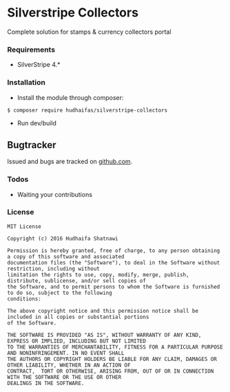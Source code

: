 # Silverstripe Collectors
Complete solution for stamps & currency collectors portal

### Requirements
 - SilverStripe 4.*
 
### Installation
- Install the module through composer:
```sh
$ composer require hudhaifas/silverstripe-collectors
```
- Run dev/build

## Bugtracker ##
Issued and bugs are tracked on [github.com].

### Todos
 - Waiting your contributions
 
### License

    MIT License

    Copyright (c) 2016 Hudhaifa Shatnawi

    Permission is hereby granted, free of charge, to any person obtaining a copy of this software and associated 
    documentation files (the "Software"), to deal in the Software without restriction, including without 
    limitation the rights to use, copy, modify, merge, publish, distribute, sublicense, and/or sell copies of 
    the Software, and to permit persons to whom the Software is furnished to do so, subject to the following
    conditions:

    The above copyright notice and this permission notice shall be included in all copies or substantial portions 
    of the Software.

    THE SOFTWARE IS PROVIDED "AS IS", WITHOUT WARRANTY OF ANY KIND, EXPRESS OR IMPLIED, INCLUDING BUT NOT LIMITED 
    TO THE WARRANTIES OF MERCHANTABILITY, FITNESS FOR A PARTICULAR PURPOSE AND NONINFRINGEMENT. IN NO EVENT SHALL 
    THE AUTHORS OR COPYRIGHT HOLDERS BE LIABLE FOR ANY CLAIM, DAMAGES OR OTHER LIABILITY, WHETHER IN AN ACTION OF 
    CONTRACT,  TORT OR OTHERWISE, ARISING FROM, OUT OF OR IN CONNECTION WITH THE SOFTWARE OR THE USE OR OTHER 
    DEALINGS IN THE SOFTWARE.


   [github.com]: <http://github.com/hudhaifas/silverstripe-collectors/issues>

